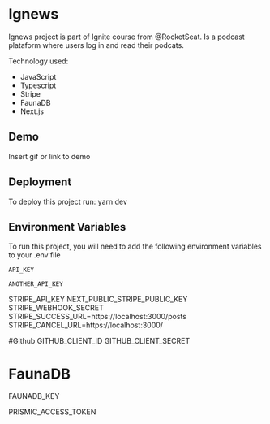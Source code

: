 
# Ignews

Ignews project is part of Ignite course from @RocketSeat.
Is a podcast plataform where users log in and read their podcats.

Technology used:
- JavaScript
- Typescript
- Stripe
- FaunaDB
- Next.js


## Demo

Insert gif or link to demo


## Deployment

To deploy this project run: yarn dev



## Environment Variables

To run this project, you will need to add the following environment variables to your .env file

`API_KEY`

`ANOTHER_API_KEY`

STRIPE_API_KEY
NEXT_PUBLIC_STRIPE_PUBLIC_KEY
STRIPE_WEBHOOK_SECRET
STRIPE_SUCCESS_URL=https://localhost:3000/posts
STRIPE_CANCEL_URL=https://localhost:3000/


#Github
GITHUB_CLIENT_ID
GITHUB_CLIENT_SECRET

# FaunaDB

FAUNADB_KEY

PRISMIC_ACCESS_TOKEN

